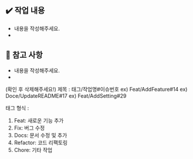 ## ✔️ 작업 내용
- 내용을 작성해주세요.
- 

## 💬 참고 사항 <!-- 리뷰어에게 할 말을 작성해주세요. -->
- 내용을 작성해주세요.
- 

(확인 후 삭제해주세요!)
제목 : 태그/작업명#이슈번호
ex) Feat/AddFeature#14
ex) Doce/UpdateREADME#17
ex) Feat/AddSetting#29

태그 형식 :
1. Feat: 새로운 기능 추가 
2. Fix: 버그 수정 
3. Docs: 문서 수정 및 추가 
4. Refactor: 코드 리팩토링
5. Chore: 기타 작업
